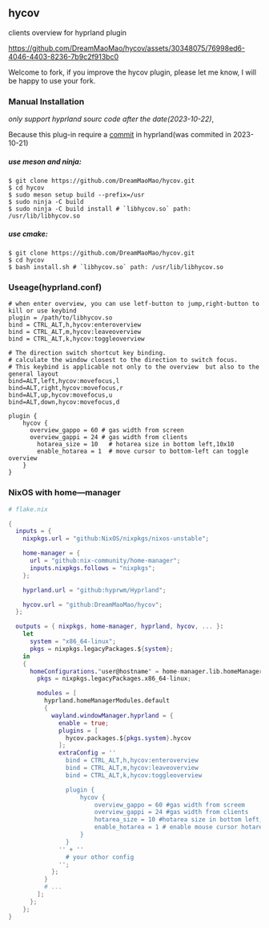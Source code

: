 ## hycov

clients overview for hyprland plugin

https://github.com/DreamMaoMao/hycov/assets/30348075/76998ed6-4046-4403-8236-7b9c2f913bc0

Welcome to fork, if you improve the hycov plugin, please let me know, I will be happy to use your fork.

### Manual Installation

_only support hyprland sourc code after the date(2023-10-22)_,

Because this plug-in require a [commit](https://github.com/hyprwm/Hyprland/commit/a61eb7694df25a75f45502ed64b1536fda370c1d) in hyprland(was commited in 2023-10-21) 

##### use meson and ninja:

```console
$ git clone https://github.com/DreamMaoMao/hycov.git
$ cd hycov
$ sudo meson setup build --prefix=/usr
$ sudo ninja -C build
$ sudo ninja -C build install # `libhycov.so` path: /usr/lib/libhycov.so
```

##### use cmake:

```console
$ git clone https://github.com/DreamMaoMao/hycov.git
$ cd hycov
$ bash install.sh # `libhycov.so` path: /usr/lib/libhycov.so
```

### Useage(hyprland.conf)

```
# when enter overview, you can use letf-button to jump,right-button to kill or use keybind 
plugin = /path/to/libhycov.so
bind = CTRL_ALT,h,hycov:enteroverview
bind = CTRL_ALT,m,hycov:leaveoverview
bind = CTRL_ALT,k,hycov:toggleoverview

# The direction switch shortcut key binding.
# calculate the window closest to the direction to switch focus. 
# This keybind is applicable not only to the overview  but also to the general layout 
bind=ALT,left,hycov:movefocus,l
bind=ALT,right,hycov:movefocus,r
bind=ALT,up,hycov:movefocus,u
bind=ALT,down,hycov:movefocus,d

plugin {
    hycov {
      overview_gappo = 60 # gas width from screen
      overview_gappi = 24 # gas width from clients
	    hotarea_size = 10   # hotarea size in bottom left,10x10
	    enable_hotarea = 1  # move cursor to bottom-left can toggle overview
    }
}

```

### NixOS with home—manager

```nix
# flake.nix

{
  inputs = {
    nixpkgs.url = "github:NixOS/nixpkgs/nixos-unstable";

    home-manager = {
      url = "github:nix-community/home-manager";
      inputs.nixpkgs.follows = "nixpkgs";
    };

    hyprland.url = "github:hyprwm/Hyprland";

    hycov.url = "github:DreamMaoMao/hycov";
  };

  outputs = { nixpkgs, home-manager, hyprland, hycov, ... }:
    let
      system = "x86_64-linux";
      pkgs = nixpkgs.legacyPackages.${system};
    in
    {
      homeConfigurations."user@hostname" = home-manager.lib.homeManagerConfiguration {
        pkgs = nixpkgs.legacyPackages.x86_64-linux;

        modules = [
          hyprland.homeManagerModules.default
          {
            wayland.windowManager.hyprland = {
              enable = true;
              plugins = [
                hycov.packages.${pkgs.system}.hycov
              ];
              extraConfig = ''
                bind = CTRL_ALT,h,hycov:enteroverview
                bind = CTRL_ALT,m,hycov:leaveoverview
                bind = CTRL_ALT,k,hycov:toggleoverview

                plugin {
                    hycov {
                        overview_gappo = 60 #gas width from screem
                        overview_gappi = 24 #gas width from clients
                	    hotarea_size = 10 #hotarea size in bottom left,10x10
                	    enable_hotarea = 1 # enable mouse cursor hotarea
                    }
                }
              '' + ''
                # your othor config
              '';
            };
          }
          # ...
        ];
      };
    };
}
```
